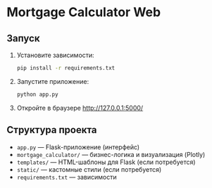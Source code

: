 # Mortgage Calculator Web

## Запуск

1. Установите зависимости:
   ```bash
   pip install -r requirements.txt
   ```
2. Запустите приложение:
   ```bash
   python app.py
   ```
3. Откройте в браузере http://127.0.0.1:5000/

## Структура проекта

- `app.py` — Flask-приложение (интерфейс)
- `mortgage_calculator/` — бизнес-логика и визуализация (Plotly)
- `templates/` — HTML-шаблоны для Flask (если потребуется)
- `static/` — кастомные стили (если потребуется)
- `requirements.txt` — зависимости 